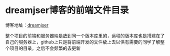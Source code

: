 # dreamjser博客的前端文件目录

博客地址：[dreamjser](http://www.dramjser.com)

整个项目的前端和服务器端是放到同一个版本库里的，远程的版本库也是搭建在了自己的服务器上，github上只是将前端开发的文件放上去以供有需要的同学了解整个项目的目录，之后不会频繁的去更新